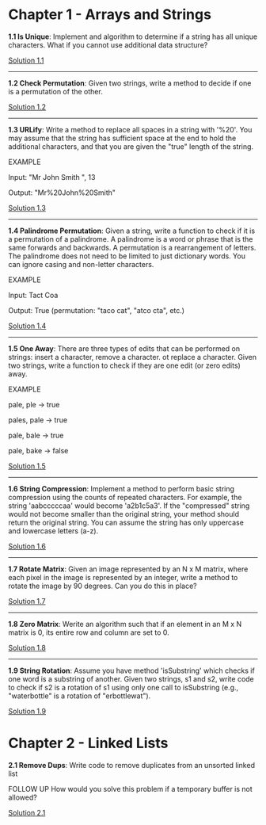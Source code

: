 # Chapter 1 - Arrays and Strings


**1.1 Is Unique**: 
Implement and algorithm to determine if a string has all unique characters. What if you cannot use additional data structure?

[Solution 1.1](https://github.com/FedericoBruzzone/data_structure_CCI/blob/master/cracking_the_coding_interview/chapter_1/1.1_is_unique.cpp)

---

**1.2 Check Permutation**: 
Given two strings, write a method to decide if one is a permutation of the other.

[Solution 1.2](https://github.com/FedericoBruzzone/data_structure_CCI/blob/master/cracking_the_coding_interview/chapter_1/1.2_check_permutation.cpp)

---

**1.3 URLify**: 
Write a method to replace all spaces in a string with '%20'. You may assume that the string has sufficient space at the end to hold the additional characters, and that you are given the "true" length of the string. 

EXAMPLE

Input:   "Mr John Smith       ", 13

Output:  "Mr%20John%20Smith"

[Solution 1.3](cracking_the_coding_interview\chapter_1\1.3_URLify.cpp)

---

**1.4 Palindrome Permutation**: 
Given a string, write a function to check if it is a permutation of a palindrome. A palindrome is a word or phrase that is the same forwards and backwards. A permutation is a rearrangement of letters. The palindrome does not need to be limited to just dictionary words. You can ignore casing and non-letter characters.

EXAMPLE

Input:   Tact Coa

Output:  True (permutation: "taco cat", "atco cta", etc.)

[Solution 1.4](cracking_the_coding_interview\chapter_1\1.4_palindrome_permutation.cpp)

---

**1.5 One Away**: 
There are three types of edits that can be performed on strings: insert a character, remove a character. ot replace a character. Given two strings, write a function to check if they are one edit (or zero edits) away.

EXAMPLE

pale,  ple  -> true

pales, pale -> true

pale,  bale -> true

pale,  bake -> false

[Solution 1.5](cracking_the_coding_interview\chapter_1\1.2_check_permutation.cpp)

---

**1.6 String Compression**: 
Implement a method to perform basic string compression using the counts of repeated characters. For example, the string 'aabcccccaa' would become 'a2b1c5a3'. If the "compressed" string would not become smaller than the original string, your method should return the original string. You can assume the string has only uppercase and lowercase letters (a-z).

[Solution 1.6](cracking_the_coding_interview\chapter_1\1.6_string_compression.cpp)

---

**1.7 Rotate Matrix**: 
Given an image represented by an N x M matrix, where each pixel in the image is represented by an integer, write a method to rotate the image by 90 degrees. Can you do this in place?

[Solution 1.7](cracking_the_coding_interview\chapter_1\1.7_rotate_matrix.cpp)

---

**1.8 Zero Matrix**: 
Werite an algorithm such that if an element in an M x N matrix is 0, its entire row and column are set to 0.

[Solution 1.8](cracking_the_coding_interview\chapter_1\1.8_zero_matrix.cpp)

---

**1.9 String Rotation**:
Assume you have method 'isSubstring' which checks if one word is a substring of another. Given two strings, s1 and s2, write code to check if s2 is a rotation of s1 using only one call to isSubstring (e.g., "waterbottle" is a rotation of "erbottlewat").

[Solution 1.9](cracking_the_coding_interview\chapter_1\1.9_is_rotation.cpp)


# Chapter 2 - Linked Lists

**2.1 Remove Dups**:
Write code to remove duplicates from an unsorted linked list

FOLLOW UP
How would you solve this problem if a temporary buffer is not allowed?

[Solution 2.1](cracking_the_coding_interview\chapter_2\2.1_remove_dups.cpp)
